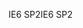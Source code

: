 <span data-ttu-id="a3a97-101">IE6 SP2</span><span class="sxs-lookup"><span data-stu-id="a3a97-101">IE6 SP2</span></span>